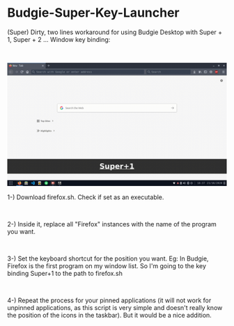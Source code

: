 # Budgie-Super-Key-Launcher
<p>(Super) Dirty, two lines workaround for using Budgie Desktop with Super + 1, Super + 2 ... Window key binding: </p>
<br>

![](example.gif)
<p>1-) Download firefox.sh. Check if set as an executable.</p><br>
<p>2-) Inside it, replace all "Firefox" instances with the name of the program you want.</p><br>
<p>3-) Set the keyboard shortcut for the position you want. Eg: In Budgie, Firefox is the first program on my window list. So I'm going to the key binding Super+1 to the path to firefox.sh</p><br>
<p>4-) Repeat the process for your pinned applications (it will not work for unpinned applications, as this script is very simple and doesn't really know the position of the icons in the taskbar). But it would be a nice addition. </p><br>
